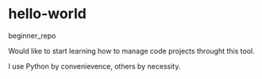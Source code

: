 # hello-world
beginner_repo

Would like to start learning how to manage code projects throught this tool.

I use Python by convenievence, others by necessity.

